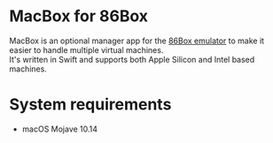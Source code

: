 # MacBox for 86Box

MacBox is an optional manager app for the [86Box emulator](https://github.com/86Box/86Box) to make it easier to handle multiple virtual machines.
<br/>It's written in Swift and supports both Apple Silicon and Intel based machines.

# System requirements
* macOS Mojave 10.14